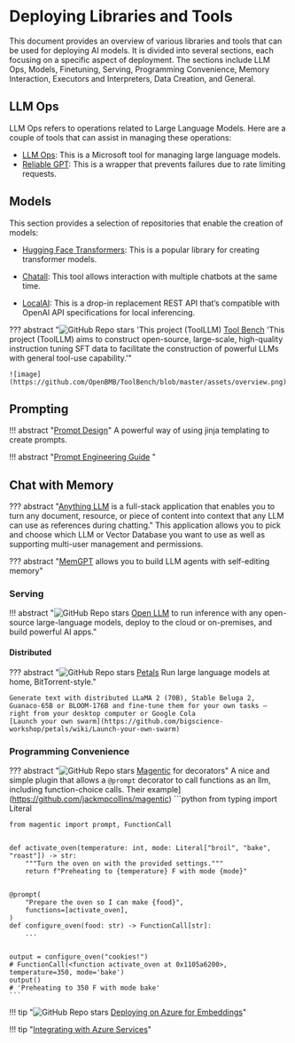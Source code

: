 # Deploying Libraries and Tools

This document provides an overview of various libraries and tools that can be used for deploying AI models. It is divided into several sections, each focusing on a specific aspect of deployment. The sections include LLM Ops, Models, Finetuning, Serving, Programming Convenience, Memory Interaction, Executors and Interpreters, Data Creation, and General.

## LLM Ops

LLM Ops refers to operations related to Large Language Models. Here are a couple of tools that can assist in managing these operations:

- [LLM Ops](https://github.com/microsoft/lmops): This is a Microsoft tool for managing large language models.
- [Reliable GPT](https://github.com/BerriAI/reliableGPT): This is a wrapper that prevents failures due to rate limiting requests.

## Models

This section provides a selection of repositories that enable the creation of models:

- [Hugging Face Transformers](https://huggingface.co/transformers/v4.0.1/index.html): This is a popular library for creating transformer models.

- [Chatall](https://github.com/sunner/ChatALL): This tool allows interaction with multiple chatbots at the same time.
- [LocalAI](https://github.com/go-skynet/LocalAI): This is a drop-in replacement REST API that’s compatible with OpenAI API specifications for local inferencing.

??? abstract "![GitHub Repo stars](https://badgen.net/github/stars/OpenBMB/ToolBench) 'This project (ToolLLM) [Tool Bench](https://github.com/OpenBMB/ToolBench) 'This project (ToolLLM) aims to construct open-source, large-scale, high-quality instruction tuning SFT data to facilitate the construction of powerful LLMs with general tool-use capability.'"

    ![image](https://github.com/OpenBMB/ToolBench/blob/master/assets/overview.png)

## Prompting

!!! abstract "[Prompt Design](https://research.character.ai/prompt-design-at-character-ai/)"
    A powerful way of using jinja templating to create prompts.

!!! abstract "[Prompt Engineering Guide](https://www.promptingguide.ai/introduction) "

## Chat with Memory

??? abstract "[Anything LLM](https://github.com/Mintplex-Labs/anything-llm?tab=readme-ov-fileI) is a full-stack application that enables you to turn any document, resource, or piece of content into context that any LLM can use as references during chatting."
    This application allows you to pick and choose which LLM or Vector Database you want to use as well as supporting multi-user management and permissions.

??? abstract "[MemGPT](https://github.com/cpacker/MemGPT)  allows you to build LLM agents with self-editing memory"

### Serving

!!! abstract "![GitHub Repo stars](https://badgen.net/github/stars/bentoml/OpenLLM) [Open LLM](https://github.com/bentoml/OpenLLM) to run inference with any open-source large-language models, deploy to the cloud or on-premises, and build powerful AI apps."

#### Distributed

??? abstract "![GitHub Repo stars](https://badgen.net/github/stars/bigscience-workshop/petals) [Petals](https://github.com/bigscience-workshop/petals) Run large language models at home, BitTorrent-style."

    Generate text with distributed LLaMA 2 (70B), Stable Beluga 2, Guanaco-65B or BLOOM-176B and fine‑tune them for your own tasks — right from your desktop computer or Google Cola
    [Launch your own swarm](https://github.com/bigscience-workshop/petals/wiki/Launch-your-own-swarm)

### Programming Convenience

??? abstract "![GitHub Repo stars](https://badgen.net/github/stars/jackmpcollins/magentic) [Magentic](https://github.com/jackmpcollins/magentic) for decorators"
    A nice and simple plugin that allows a `@prompt` decorator to call functions as an llm, including function-choice calls.
    Their example](https://github.com/jackmpcollins/magentic)
    ```python
    from typing import Literal

    from magentic import prompt, FunctionCall


    def activate_oven(temperature: int, mode: Literal["broil", "bake", "roast"]) -> str:
        """Turn the oven on with the provided settings."""
        return f"Preheating to {temperature} F with mode {mode}"


    @prompt(
        "Prepare the oven so I can make {food}",
        functions=[activate_oven],
    )
    def configure_oven(food: str) -> FunctionCall[str]:
        ...


    output = configure_oven("cookies!")
    # FunctionCall(<function activate_oven at 0x1105a6200>, temperature=350, mode='bake')
    output()
    # 'Preheating to 350 F with mode bake'
    ```




!!! tip "![GitHub Repo stars](https://badgen.net/github/stars/ruoccofabrizio/azure-open-ai-embeddings-qna) [Deploying on Azure for Embeddings](https://github.com/ruoccofabrizio/azure-open-ai-embeddings-qna)"

!!! tip "[Integrating with Azure Services](https://www.youtube.com/watch?v=tW2EA4aZ_YQ)"
